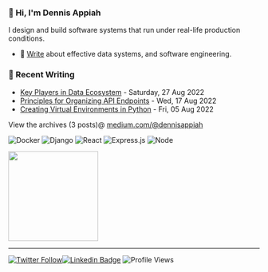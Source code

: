 ### 👋 Hi, I'm Dennis Appiah

I design and build software systems that run under real-life production conditions.

- 📝 [Write](https://medium.com/@dennisappiah) about effective data systems, and software engineering.
<!-- - 🌱 [Learning](https://github.com/dennisappiahALX/100DaysOfCode) - Currently learning Data Structures and Algorithms with Java. -->

### 📝 Recent Writing

<!-- writing starts -->
* [Key Players in Data Ecosystem](https://medium.com/@dennisappiah/key-players-in-data-ecosystem-e6dc574004b) - Saturday, 27 Aug 2022
* [Principles for Organizing API Endpoints](https://medium.com/@dennisappiah/principles-for-organizing-api-endpoints-895b6e5efe3) - Wed, 17 Aug 2022
* [Creating Virtual Environments in Python](https://medium.com/p/257ec7e7f434) - Fri, 05 Aug 2022

View the archives (3 posts)@ [medium.com/@dennisappiah](https://medium.com/@dennisappiah)

<p>
  <img alt="Docker" src="https://img.shields.io/badge/-Docker-46a2f1?style=flat-square&logo=docker&logoColor=white" />
  <img alt="Django" src="https://img.shields.io/badge/Django-092E20?style=flat-square&logo=django&logoColor=white" />
  <img alt="React" src="https://img.shields.io/badge/React-20232A?style=flat-square&logo=react&logoColor=61DAFB" />
  <img alt="Express.js" src="https://img.shields.io/badge/Express.js-404D59?style=flat-square" />
  <img alt="Node" src="https://img.shields.io/badge/Node.js-43853D?style=flat-square&logo=node.js&logoColor=white" />
<!--    <img alt="Amazon AWS" src="https://img.shields.io/badge/Amazon_AWS-FF9900?style=flat-square&logo=amazonaws&logoColor=white" /> -->
</p>

<p>
  <img height="180px" align="center" src="https://github-readme-stats.vercel.app/api?username=dennisappiahALX&show_icons=true&hide_border&layout=compact" />
</p>

<!-- writing ends -->
---
[![Twitter Follow](https://img.shields.io/twitter/follow/dennisapiah?label=Follow&style=social)](https://twitter.com/kofi_tech)[![Linkedin Badge](https://img.shields.io/badge/-LinkedIn-0e76a8?style=flat-square&logo=Linkedin&logoColor=white)](https://www.linkedin.com/in/dennisappiah) ![Profile Views](https://gpvc.arturio.dev/dennisappiahALX) 

